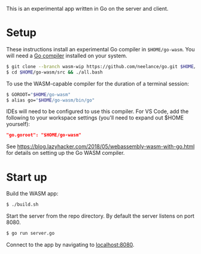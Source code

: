 This is an experimental app written in Go on the server and client.

# Setup

These instructions install an experimental Go compiler in `$HOME/go-wasm`. You will need a [Go compiler](https://golang.org/) installed on your system.

```bash
$ git clone --branch wasm-wip https://github.com/neelance/go.git $HOME/go-wasm
$ cd $HOME/go-wasm/src && ./all.bash
```

To use the WASM-capable compiler for the duration of a terminal session:

```bash
$ GOROOT="$HOME/go-wasm"
$ alias go="$HOME/go-wasm/bin/go"
```

IDEs will need to be configured to use this compiler. For VS Code, add the following to your workspace settings (you'll need to expand out $HOME yourself):

```json
"go.goroot": "$HOME/go-wasm"
```

See https://blog.lazyhacker.com/2018/05/webassembly-wasm-with-go.html for details on setting up the Go WASM compiler.

# Start up

Build the WASM app:

```bash
$ ./build.sh
```

Start the server from the repo directory. By default the server listens on port 8080.

```bash
$ go run server.go
```

Connect to the app by navigating to [localhost:8080](http://localhost:8080/).

